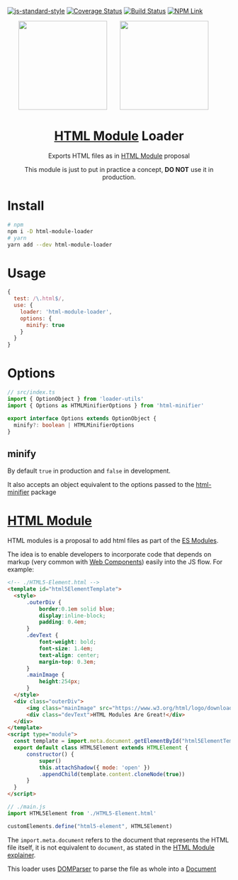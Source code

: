 [![js-standard-style](https://img.shields.io/badge/code%20style-standard-brightgreen.svg)](http://standardjs.com)
[![Coverage Status](https://coveralls.io/repos/github/bsunderhus/html-module-loader/badge.svg?branch=master)](https://coveralls.io/github/bsunderhus/html-module-loader?branch=master)
[![Build Status](https://travis-ci.com/bsunderhus/html-module-loader.svg?branch=master)](https://travis-ci.com/bsunderhus/html-module-loader)
[![NPM Link](https://badgen.net/npm/v/html-module-loader)](https://www.npmjs.com/package/html-module-loader)

<div align="center">
  <img width="200" height="200" src="https://worldvectorlogo.com/logos/html5.svg">
  <img width="200" height="200" vspace="" hspace="25"
    src="https://seeklogo.com/images/J/javascript-js-logo-2949701702-seeklogo.com.png">
  <h1>
  <a rel="noopener" target="_blank" href="https://github.com/w3c/webcomponents/blob/gh-pages/proposals/html-modules-explainer.md">HTML Module</a> Loader
  </h1>
  <p>Exports HTML files as in <a rel="noopener" target="_blank" href="https://github.com/w3c/webcomponents/blob/gh-pages/proposals/html-modules-explainer.md">HTML Module</a> proposal<p>
  <p>
    This module is just to put in practice a concept, <strong>DO NOT</strong> use it in production.
  </p>
</div>

# Install

```bash
# npm
npm i -D html-module-loader
# yarn
yarn add --dev html-module-loader
```

# Usage

```js
{
  test: /\.html$/,
  use: {
    loader: 'html-module-loader',
    options: {
      minify: true
    }
  }
}
```

# Options

```ts
// src/index.ts
import { OptionObject } from 'loader-utils'
import { Options as HTMLMinifierOptions } from 'html-minifier'

export interface Options extends OptionObject {
  minify?: boolean | HTMLMinifierOptions
}
```

## minify

By default `true` in production and `false` in development.

It also accepts an object equivalent to the options passed to the [html-minifier](html-minifier-options) package

# [HTML Module](html-module-explainer)

HTML modules is a proposal to add html files as part of the [ES Modules](https://hacks.mozilla.org/2018/03/es-modules-a-cartoon-deep-dive/).

The idea is to enable developers to incorporate code that depends on markup (very common with [Web Components](https://developer.mozilla.org/en-US/docs/Web/Web_Components)) easily into the JS flow. For example:

```html
<!-- ./HTML5-Element.html -->
<template id="html5ElementTemplate">
  <style>
      .outerDiv {
          border:0.1em solid blue;
          display:inline-block;
          padding: 0.4em;
      }
      .devText {
          font-weight: bold;
          font-size: 1.4em;
          text-align: center;
          margin-top: 0.3em;
      }
      .mainImage {
          height:254px;
      }
  </style>
  <div class="outerDiv">
      <img class="mainImage" src="https://www.w3.org/html/logo/downloads/HTML5_Logo_512.png" />
      <div class="devText">HTML Modules Are Great!</div>
  </div>
</template>
<script type="module">
  const template = import.meta.document.getElementById("html5ElementTemplate")
  export default class HTML5Element extends HTMLElement {
      constructor() {
          super()
          this.attachShadow({ mode: 'open' })
          .appendChild(template.content.cloneNode(true))
      }
  }
</script>
```

```js
// ./main.js
import HTML5Element from './HTML5-Element.html'

customElements.define("html5-element", HTML5Element)
```

The ```import.meta.document``` refers to the document that represents the HTML file itself, it is not equivalent to ```document```, as stated in the [HTML Module explainer](html-moduler-explainer).

This loader uses [DOMParser](https://developer.mozilla.org/en-US/docs/Web/API/DOMParser) to parse the file as whole into a [Document](https://developer.mozilla.org/en-US/docs/Web/API/Document)

[html-module-explainer]: https://github.com/w3c/webcomponents/blob/gh-pages/proposals/html-modules-explainer.md
[html-minifier-options]: https://github.com/kangax/html-minifier#options-quick-reference
